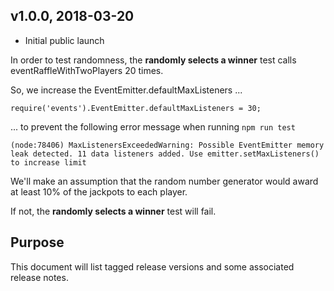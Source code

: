 ## v1.0.0, 2018-03-20

* Initial public launch


In order to test randomness, the **randomly selects a winner** test calls eventRaffleWithTwoPlayers 20 times. 

So, we increase the EventEmitter.defaultMaxListeners ...
```
require('events').EventEmitter.defaultMaxListeners = 30;
```

... to prevent the following error message when running `npm run test`    

```
(node:78406) MaxListenersExceededWarning: Possible EventEmitter memory leak detected. 11 data listeners added. Use emitter.setMaxListeners() to increase limit
```

We'll make an assumption that the random number generator would award at least 10% of the jackpots to each player.

If not, the **randomly selects a winner** test will fail.

## Purpose

This document will list tagged release versions and some associated release notes. 